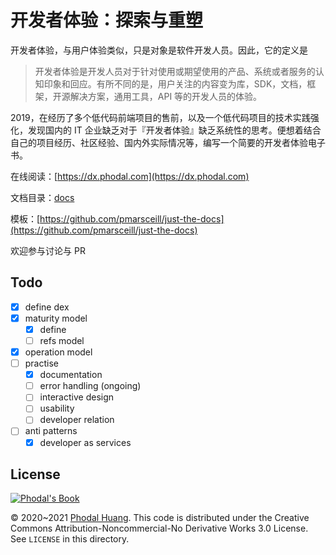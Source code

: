 # 开发者体验：探索与重塑

开发者体验，与用户体验类似，只是对象是软件开发人员。因此，它的定义是

> 开发者体验是开发人员对于针对使用或期望使用的产品、系统或者服务的认知印象和回应。有所不同的是，用户关注的内容变为库，SDK，文档，框架，开源解决方案，通用工具，API 等的开发人员的体验。

2019，在经历了多个低代码前端项目的售前，以及一个低代码项目的技术实践强化，发现国内的 IT 企业缺乏对于『开发者体验』缺乏系统性的思考。便想着结合自己的项目经历、社区经验、国内外实际情况等，编写一个简要的开发者体验电子书。

在线阅读：[https://dx.phodal.com](https://dx.phodal.com)

文档目录：[docs](./docs)

模板：[https://github.com/pmarsceill/just-the-docs](https://github.com/pmarsceill/just-the-docs)

欢迎参与讨论与 PR

## Todo

 - [x] define dex
 - [x] maturity model
   - [x] define
   - [ ] refs model
 - [x] operation model
 - [ ] practise
   - [x] documentation
   - [ ] error handling (ongoing)
   - [ ] interactive design
   - [ ] usability
   - [ ] developer relation
 - [ ] anti patterns
   - [x] developer as services
   
## License

[![Phodal's Book](http://brand.phodal.com/shields/book-small.svg)](https://www.phodal.com/)

© 2020~2021 [Phodal Huang](https://www.phodal.com). This code is distributed under the Creative Commons Attribution-Noncommercial-No Derivative Works 3.0  License. See `LICENSE` in this directory.
